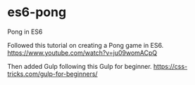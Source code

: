 # es6-pong
Pong in ES6

Followed this tutorial on creating a Pong game in ES6. https://www.youtube.com/watch?v=ju09womACpQ

Then added Gulp following this Gulp for beginner. https://css-tricks.com/gulp-for-beginners/
